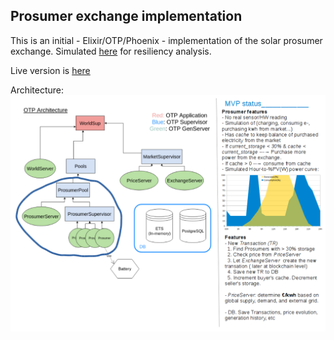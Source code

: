 ## Prosumer exchange implementation

This is an initial - Elixir/OTP/Phoenix - implementation of the solar prosumer exchange. Simulated [here](https://github.com/git-toni/solar-exchange) for resiliency analysis.

Live version is [here](http://solar-exchange.ml:4000/)

Architecture:
![OTP Architecture](study/mvp.png)

